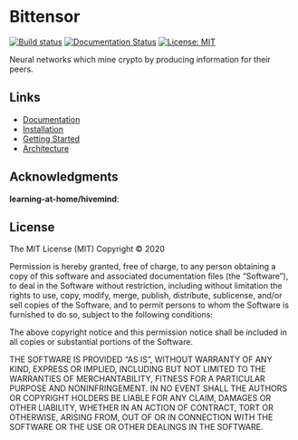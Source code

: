 # Bittensor 
[![Build status](https://circleci.com/gh/opentensor/bittensor.svg?style=shield)](https://circleci.com/gh/opentensor/bittensor)
[![Documentation Status](https://readthedocs.org/projects/bittensor-docs/badge/?version=latest)](https://bittensor-docs.readthedocs.io/en/latest/?badge=latest)
[![License: MIT](https://img.shields.io/badge/License-MIT-yellow.svg)](https://opensource.org/licenses/MIT)

Neural networks which mine crypto by producing information for their peers.

## Links
- [Documentation](https://bittensor-docs.readthedocs.io/en/latest/index.html)
- [Installation](https://bittensor-docs.readthedocs.io/en/latest/getting-started/installation.html)
- [Getting Started](https://bittensor-docs.readthedocs.io/en/latest/getting-started/run-multiple-bittensor-instances.html)
- [Architecture](https://bittensor-docs.readthedocs.io/en/latest/bittensor-deep-dive/bittensor-architecture.html)

## Acknowledgments
**learning-at-home/hivemind**:


## License
The MIT License (MIT)
Copyright © 2020 <copyright holders>

Permission is hereby granted, free of charge, to any person obtaining a copy of this software and associated documentation files (the “Software”), to deal in the Software without restriction, including without limitation the rights to use, copy, modify, merge, publish, distribute, sublicense, and/or sell copies of the Software, and to permit persons to whom the Software is furnished to do so, subject to the following conditions:

The above copyright notice and this permission notice shall be included in all copies or substantial portions of the Software.

THE SOFTWARE IS PROVIDED “AS IS”, WITHOUT WARRANTY OF ANY KIND, EXPRESS OR IMPLIED, INCLUDING BUT NOT LIMITED TO THE WARRANTIES OF MERCHANTABILITY, FITNESS FOR A PARTICULAR PURPOSE AND NONINFRINGEMENT. IN NO EVENT SHALL THE AUTHORS OR COPYRIGHT HOLDERS BE LIABLE FOR ANY CLAIM, DAMAGES OR OTHER LIABILITY, WHETHER IN AN ACTION OF CONTRACT, TORT OR OTHERWISE, ARISING FROM, OUT OF OR IN CONNECTION WITH THE SOFTWARE OR THE USE OR OTHER DEALINGS IN THE SOFTWARE.

